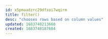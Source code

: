 ```yaml
---
id: x5pmaadzrc29dfxoi7wqirm
title: filter()
desc: "chooses rows based on column values"
updated: 1683748213660
created: 1683748187604
---
```

